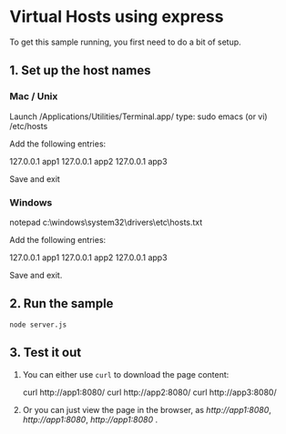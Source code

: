 
# Virtual Hosts using express

To get this sample running, you first need to do a bit of setup.

## 1. Set up the host names

### Mac / Unix

Launch /Applications/Utilities/Terminal.app/
type:
sudo emacs (or vi) /etc/hosts

Add the following entries:

127.0.0.1       app1
127.0.0.1       app2
127.0.0.1       app3

Save and exit

### Windows

notepad c:\windows\system32\drivers\etc\hosts.txt

Add the following entries:

127.0.0.1       app1
127.0.0.1       app2
127.0.0.1       app3

Save and exit.


## 2. Run the sample

    node server.js

## 3. Test it out

1. You can either use `curl` to download the page content:

    curl http://app1:8080/
    curl http://app2:8080/
    curl http://app3:8080/

1. Or you can just view the page in the browser, as _http://app1:8080_, _http://app1:8080_, _http://app1:8080_ .

